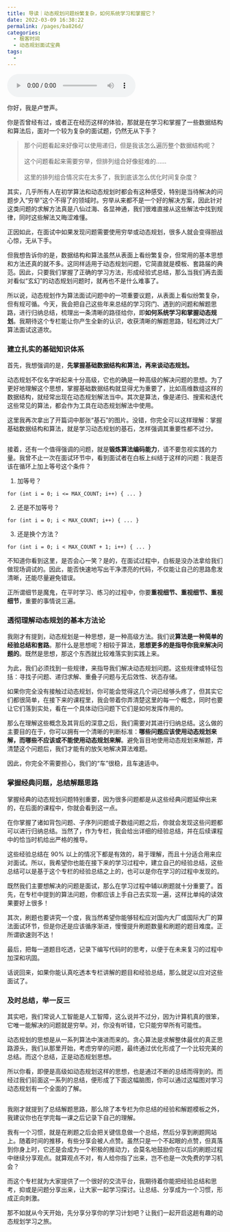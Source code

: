 ```yaml
---
title: 导读｜动态规划问题纷繁复杂，如何系统学习和掌握它？
date: 2022-03-09 16:38:22
permalink: /pages/ba826d/
categories:
  - 极客时间
  - 动态规划面试宝典
tags:
  - 
---
```

<audio title="导读｜动态规划问题纷繁复杂，如何系统学习和掌握它？" src="https://static001.geekbang.org/resource/audio/ae/b5/ae7yyc6f97ce7ca86f8d256651de21b5.mp3" controls="controls"></audio> 
<p>你好，我是卢誉声。</p><p>你是否曾经有过，或者正在经历这样的体验，那就是在学习和掌握了一些数据结构和算法后，面对一个较为复杂的面试题，仍然无从下手？</p><blockquote>
<p>那个问题看起来好像可以使用递归，但是我该怎么遍历整个数据结构呢？<br>
&nbsp;<br>
这个问题看起来需要穷举，但排列组合好像挺难的……<br>
&nbsp;<br>
这里的排列组合情况实在太多了，我到底该怎么优化时间复杂度？</p>
</blockquote><p>其实，几乎所有人在初学算法和动态规划时都会有这种感受，特别是当待解决的问题步入“穷举”这个不得了的领域时。穷举从来都不是一个好的解决方案，因此针对这类问题的求解方法真是八仙过海、各显神通，我们很难直接从这些解法中找到规律，同时这些解法又晦涩难懂。</p><p>正因如此，在面试中如果发现问题需要使用穷举或动态规划，很多人就会变得胆战心惊，无从下手。</p><p>但我想告诉你的是，数据结构和算法虽然从表面上看纷繁复杂，但常用的基本思想和方法还真的就不多。这同样适用于动态规划问题，它简直就是模板、套路届的典范。因此，只要我们掌握了正确的学习方法，形成经验式总结，那么当我们再去面对看似“玄幻”的动态规划问题时，就再也不是什么难事了。</p><p>所以说，动态规划作为算法面试问题中的一项重要议题，从表面上看似纷繁复杂，但有规可循。今天，我会把自己这些年来总结的学习窍门、遇到的问题和解题思路，进行归纳总结，梳理出一条清晰的路径给你，即<strong>如何系统学习和掌握动态规划</strong>。我期待这个专栏能让你产生全新的认识，收获清晰的解题思路，轻松跨过大厂算法面试这道坎。</p><!-- [[[read_end]]] --><h3>建立扎实的基础知识体系</h3><p>首先，我想强调的是，<strong>先掌握基础数据结构和算法，再来谈动态规划。</strong></p><p>动态规划不仅名字听起来十分高级，它也的确是一种高级的解决问题的思想。为了更好地理解这个思想，掌握基础数据结构就显得尤为重要了，比如高维数组这样的数据结构，就经常出现在动态规划解法当中。其次是算法，像是递归、搜索和迭代这些常见的算法，都会作为工具在动态规划解法中使用。</p><p>这里我再次拿出了开篇词中那张“基石”的图片。没错，你完全可以这样理解：掌握基础数据结构和算法，就是学习动态规划的基石，怎样强调其重要性都不过分。</p><p><img src="https://static001.geekbang.org/resource/image/8c/f4/8c69611454f088e9458741f55ce138f4.jpg?wh=978*434" alt=""></p><p>接着，还有一个值得强调的问题，就是<strong>锻炼算法编码能力</strong>，请不要忽视实践的力量。我曾不止一次在面试环节中，看到面试者在白板上纠结于这样的问题：我是否该在循环上加上等号这个条件？</p><ol>
<li>加等号？</li>
</ol><pre><code>for (int i = 0; i &lt;= MAX_COUNT; i++) { ... }
</code></pre><ol start="2">
<li>还是不加等号？</li>
</ol><pre><code>for (int i = 0; i &lt; MAX_COUNT; i++) { ... }
</code></pre><ol start="3">
<li>还是换个方法？</li>
</ol><pre><code>for (int i = 0; i &lt; MAX_COUNT + 1; i++) { ... }
</code></pre><p>不知道你看到这里，是否会心一笑？是的，在面试过程中，白板是没办法拿给我们做现场调试的。因此，能否快速地写出干净漂亮的代码，不仅能让自己的思路愈发清晰，还能尽量避免错误。</p><p>正所谓细节是魔鬼，在平时学习、练习的过程中，你要<strong>重视细节、重视细节、重视细节</strong>，重要的事情说三遍。</p><h3>透彻理解动态规划的基本方法论</h3><p>我刚才有提到，动态规划是一种思想，是一种高级方法。我们说<strong>算法是一种简单的经验总结和套路</strong>。那什么是思想呢？相较于算法，<strong>思想更多的是指导你我来解决问题的</strong>。既然是思想，那这个东西就比较难落实到实践上来。</p><p>为此，我们必须找到一些规律，来指导我们解决动态规划问题。这些规律或特征包括：寻找子问题、递归求解、重叠子问题与无后效性、状态存储。</p><p>如果你完全没有接触过动态规划，你可能会觉得这几个词已经够头疼了，但其实它们都很简单，在接下来的课程里，我会带着你弄清楚这里的每一个概念，同时也要让它们落到实处，看在一个具体动归问题下它们是如何发挥作用的。</p><p>那么在理解这些概念及其背后的深意之后，我们需要对其进行归纳总结。这么做的主要目的在于，你可以拥有一个清晰的判断标准：<strong>哪些问题应该使用动态规划来解，而哪些不应该或不能使用动态规划来解</strong>。避免盲目地使用动态规划来解题，弄清楚这个问题后，我们才能有的放矢地解决算法难题。</p><p>因此，你完全不需要担心，我们的“车”很稳，且车速适中。</p><h3>掌握经典问题，总结解题思路</h3><p>掌握经典的动态规划问题特别重要，因为很多问题都是从这些经典问题延伸出来的，在后面的课程中，你就会看到这一点。</p><p>在你掌握了诸如背包问题、子序列问题或子数组问题之后，你就会发现这些问题都可以进行归纳总结。当然了，作为专栏，我会给出详细的经验总结，并在后续课程中的恰当时机给出严格的推导。</p><p>这些经验总结在 90% 以上的情况下都是有效的，易于理解，而且十分适合用来应对面试。所以，我希望你也能在接下来的学习过程中，建立自己的经验总结，这些总结可以是基于这个专栏的经验总结之上的，也可以是你在学习的过程中发现的。</p><p>既然我们主要想解决的问题是面试，那么在学习过程中辅以刷题就十分重要了。首先，在专栏中提到的算法问题，你都应该上手自己去实现一遍，这样比单纯的读效果要好上很多！</p><p>其次，刷题也要讲究一个度，我当然希望你能够轻松应对国内大厂或国际大厂的算法面试环节，但是你还是应该循序渐进，慢慢提升刷题数量和刷题的题目难度。正所谓欲速则不达！</p><p>最后，把每一道题目吃透，记录下编写代码时的思考，以便于在未来复习的过程中加深和巩固。</p><p>话说回来，如果你能认真吃透本专栏讲解的题目和经验总结，那么就足以应对这些面试了。</p><h3>及时总结，举一反三</h3><p>其实吧，我们常说人工智能是人工智障，这么说并不过分，因为计算机真的很笨，它唯一能解决的问题就是穷举。对，你没有听错，它只能穷举所有可能性。</p><p>动态规划的思想是从一系列算法中演进而来的。贪心算法是求解整体最优的真正思路源头，我们从那里开始，考虑穷举的问题，最终通过优化形成了一个比较完美的总结。而这个总结，正是动态规划思想。</p><p>所以你看，即便是高级如动态规划这样的思想，也是通过不断的总结而得到的。而经过我们前面这一系列的总结，便形成了下面这幅脑图，你可以通过这幅图对学习动态规划有一个全面的了解。</p><p><img src="https://static001.geekbang.org/resource/image/56/0f/5605585d75b8ef128285bea9a7c86d0f.jpg?wh=1796*1120" alt=""></p><p>我刚才就提到了总结解题思路，那么除了本专栏为你总结的经验和解题模板之外，我建议你也在学完每一课之后记录下自己的理解。</p><p>我有一个习惯，就是在刷题之后会把关键信息做一个总结，然后分享到刷题网站上。随着时间的推移，有些分享会被人点赞。虽然只是一个不起眼的点赞，但真落到你身上时，它还是会成为一个积极的推动力，会莫名地鼓励你在以后的刷题过程中继续分享观点。就算观点不对，有人给你指了出来，岂不也是一次免费的学习机会？</p><p>而这个专栏就为大家提供了一个很好的交流平台，我期待着你能把经验总结和思考，抑或是问题分享出来，让大家一起学习探讨。让总结、分享成为一个习惯，形成正向刺激。</p><p>那不如就从今天开始，先分享分享你的学习计划吧？让我们一起开启这趟有趣的动态规划学习之旅。</p>